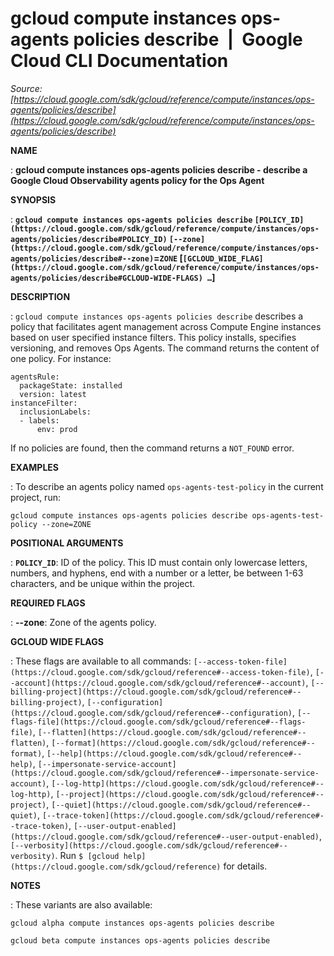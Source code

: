 # gcloud compute instances ops-agents policies describe  |  Google Cloud CLI Documentation

*Source: [https://cloud.google.com/sdk/gcloud/reference/compute/instances/ops-agents/policies/describe](https://cloud.google.com/sdk/gcloud/reference/compute/instances/ops-agents/policies/describe)*

**NAME**

: **gcloud compute instances ops-agents policies describe - describe a Google Cloud Observability agents policy for the Ops Agent**

**SYNOPSIS**

: **`gcloud compute instances ops-agents policies describe` `[POLICY_ID](https://cloud.google.com/sdk/gcloud/reference/compute/instances/ops-agents/policies/describe#POLICY_ID)` `[--zone](https://cloud.google.com/sdk/gcloud/reference/compute/instances/ops-agents/policies/describe#--zone)`=`ZONE` [`[GCLOUD_WIDE_FLAG](https://cloud.google.com/sdk/gcloud/reference/compute/instances/ops-agents/policies/describe#GCLOUD-WIDE-FLAGS) …`]**

**DESCRIPTION**

: `gcloud compute instances ops-agents policies describe` describes a
policy that facilitates agent management across Compute Engine instances based
on user specified instance filters. This policy installs, specifies versioning,
and removes Ops Agents.
The command returns the content of one policy. For instance:

```
agentsRule:
  packageState: installed
  version: latest
instanceFilter:
  inclusionLabels:
  - labels:
      env: prod
```

If no policies are found, then the command returns a `NOT_FOUND`
error.

**EXAMPLES**

: To describe an agents policy named `ops-agents-test-policy` in the
current project, run:

```
gcloud compute instances ops-agents policies describe ops-agents-test-policy --zone=ZONE
```

**POSITIONAL ARGUMENTS**

: **`POLICY_ID`**:
ID of the policy.
This ID must contain only lowercase letters, numbers, and hyphens, end with a
number or a letter, be between 1-63 characters, and be unique within the
project.

**REQUIRED FLAGS**

: **--zone**:
Zone of the agents policy.

**GCLOUD WIDE FLAGS**

: These flags are available to all commands: `[--access-token-file](https://cloud.google.com/sdk/gcloud/reference#--access-token-file)`,
`[--account](https://cloud.google.com/sdk/gcloud/reference#--account)`, `[--billing-project](https://cloud.google.com/sdk/gcloud/reference#--billing-project)`,
`[--configuration](https://cloud.google.com/sdk/gcloud/reference#--configuration)`,
`[--flags-file](https://cloud.google.com/sdk/gcloud/reference#--flags-file)`,
`[--flatten](https://cloud.google.com/sdk/gcloud/reference#--flatten)`, `[--format](https://cloud.google.com/sdk/gcloud/reference#--format)`, `[--help](https://cloud.google.com/sdk/gcloud/reference#--help)`, `[--impersonate-service-account](https://cloud.google.com/sdk/gcloud/reference#--impersonate-service-account)`,
`[--log-http](https://cloud.google.com/sdk/gcloud/reference#--log-http)`,
`[--project](https://cloud.google.com/sdk/gcloud/reference#--project)`, `[--quiet](https://cloud.google.com/sdk/gcloud/reference#--quiet)`, `[--trace-token](https://cloud.google.com/sdk/gcloud/reference#--trace-token)`, `[--user-output-enabled](https://cloud.google.com/sdk/gcloud/reference#--user-output-enabled)`,
`[--verbosity](https://cloud.google.com/sdk/gcloud/reference#--verbosity)`.
Run `$ [gcloud help](https://cloud.google.com/sdk/gcloud/reference)` for details.

**NOTES**

: These variants are also available:

```
gcloud alpha compute instances ops-agents policies describe
```

```
gcloud beta compute instances ops-agents policies describe
```